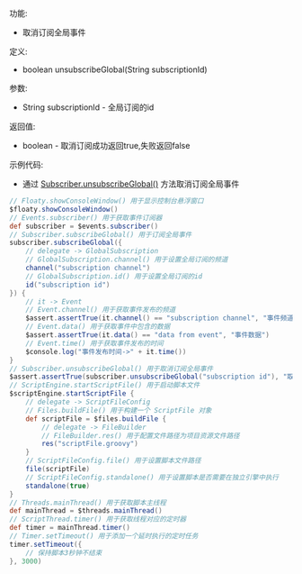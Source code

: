 功能:

+ 取消订阅全局事件

定义:

+ boolean unsubscribeGlobal(String subscriptionId)

参数:

+ String subscriptionId - 全局订阅的id

返回值:

+ boolean - 取消订阅成功返回true,失败返回false

示例代码:

+ 通过 [Subscriber.unsubscribeGlobal()](/API/Event/Subscriber/README.md?id=unsubscribeGlobal)
  方法取消订阅全局事件

```groovy
// Floaty.showConsoleWindow() 用于显示控制台悬浮窗口
$floaty.showConsoleWindow()
// Events.subscriber() 用于获取事件订阅器
def subscriber = $events.subscriber()
// Subscriber.subscribeGlobal() 用于订阅全局事件
subscriber.subscribeGlobal({
    // delegate -> GlobalSubscription
    // GlobalSubscription.channel() 用于设置全局订阅的频道
    channel("subscription channel")
    // GlobalSubscription.id() 用于设置全局订阅的id
    id("subscription id")
}) {
    // it -> Event
    // Event.channel() 用于获取事件发布的频道
    $assert.assertTrue(it.channel() == "subscription channel", "事件频道")
    // Event.data() 用于获取事件中包含的数据
    $assert.assertTrue(it.data() == "data from event", "事件数据")
    // Event.time() 用于获取事件发布的时间
    $console.log("事件发布时间->" + it.time())
}
// Subscriber.unsubscribeGlobal() 用于取消订阅全局事件
$assert.assertTrue(subscriber.unsubscribeGlobal("subscription id"), "取消全局订阅")
// ScriptEngine.startScriptFile() 用于启动脚本文件
$scriptEngine.startScriptFile {
    // delegate -> ScriptFileConfig
    // Files.buildFile() 用于构建一个 ScriptFile 对象
    def scriptFile = $files.buildFile {
        // delegate -> FileBuilder
        // FileBuilder.res() 用于配置文件路径为项目资源文件路径
        res("scriptFile.groovy")
    }
    // ScriptFileConfig.file() 用于设置脚本文件路径
    file(scriptFile)
    // ScriptFileConfig.standalone() 用于设置脚本是否需要在独立引擎中执行
    standalone(true)
}
// Threads.mainThread() 用于获取脚本主线程
def mainThread = $threads.mainThread()
// ScriptThread.timer() 用于获取线程对应的定时器
def timer = mainThread.timer()
// Timer.setTimeout() 用于添加一个延时执行的定时任务
timer.setTimeout({
    // 保持脚本3秒钟不结束
}, 3000)
```